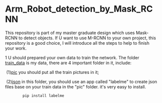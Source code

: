 # Arm_Robot_detection_by_Mask_RCNN





This repository is part of my master graduate design which uses Mask-RCNN to detect objects. If U want to use M-RCNN to your own project, this repository is a good choice, I will introduce all the steps to help to finish your work. 



1 	U should prepared your own data to train the network. The folder [train_data](https://github.com/xuejieshougeji0826/Mask_RCNN-master/tree/master/train_data) is my data, there are 4 important folder in it, include:

​		 (1)[pic](https://github.com/xuejieshougeji0826/Mask_RCNN-master/tree/master/train_data/pic) you should put all the train pictures in it; 

​		 (2)[json](https://github.com/xuejieshougeji0826/Mask_RCNN-master/tree/master/train_data/json) in this folder, you should use an app called "labelme" to create json 	files base on your train data in  the "pic" folder. it's very easy to install.

 			pip install labelme  

